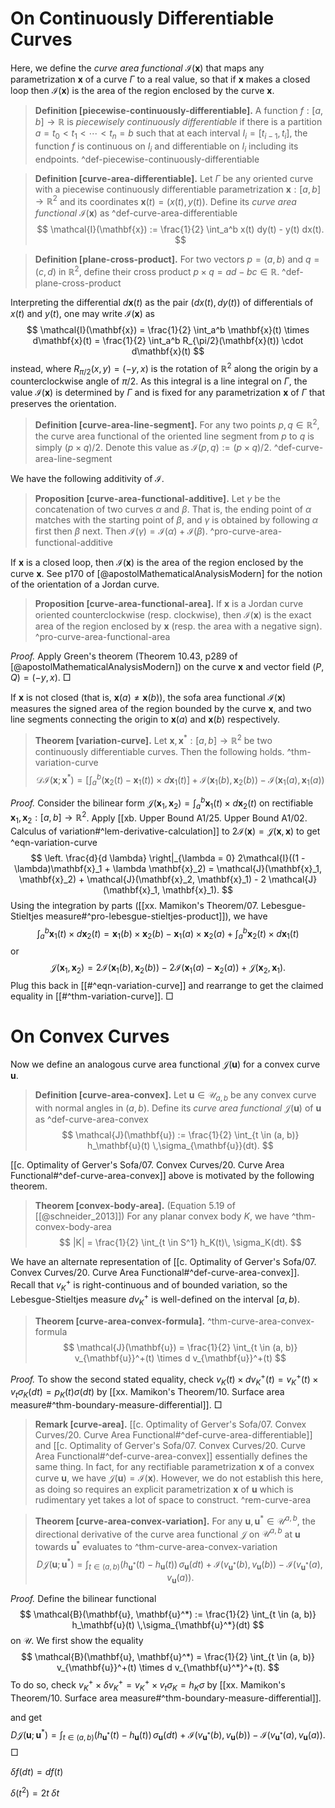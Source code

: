 # On Continuously Differentiable Curves

Here, we define the _curve area functional_ $\mathcal{I}(\mathbf{x})$ that maps any parametrization $\mathbf{x}$ of a curve $\Gamma$ to a real value, so that if $\mathbf{x}$ makes a closed loop then $\mathcal{I}(\mathbf{x})$ is the area of the region enclosed by the curve $\mathbf{x}$.

> __Definition [piecewise-continuously-differentiable].__ A function $f : [a, b] \to \mathbb{R}$ is _piecewisely continuously differentiable_ if there is a partition $a = t_0 < t_1 < \cdots < t_n = b$ such that at each interval $I_i = [t_{i-1}, t_i]$, the function $f$ is continuous on $I_i$ and differentiable on $I_i$ including its endpoints. ^def-piecewise-continuously-differentiable

> __Definition [curve-area-differentiable].__ Let $\Gamma$ be any oriented curve with a piecewise continuously differentiable parametrization $\mathbf{x} : [a, b] \to \mathbb{R}^2$ and its coordinates $\mathbf{x}(t) = (x(t), y(t))$. Define its _curve area functional_ $\mathcal{I}(\mathbf{x})$ as ^def-curve-area-differentiable
$$
\mathcal{I}(\mathbf{x}) := \frac{1}{2} \int_a^b x(t) dy(t) - y(t) dx(t).
$$

> __Definition [plane-cross-product].__ For two vectors $p = (a, b)$ and $q = (c, d)$ in $\mathbb{R}^2$, define their cross product $p \times q = ad - b c \in \mathbb{R}$. ^def-plane-cross-product

Interpreting the differential $d \mathbf{x}(t)$ as the pair $(d x(t), dy(t))$ of differentials of $x(t)$ and $y(t)$, one may write $\mathcal{I}(\mathbf{x})$ as
$$
\mathcal{I}(\mathbf{x}) = \frac{1}{2} \int_a^b \mathbf{x}(t) \times d\mathbf{x}(t) =  \frac{1}{2} \int_a^b R_{\pi/2}(\mathbf{x}(t)) \cdot d\mathbf{x}(t)
$$
instead, where $R_{\pi/2}(x, y) = (-y, x)$ is the rotation of $\mathbb{R}^2$ along the origin by a counterclockwise angle of $\pi/2$. As this integral is a line integral on $\Gamma$, the value $\mathcal{I}(\mathbf{x})$ is determined by $\Gamma$ and is fixed for any parametrization $\mathbf{x}$ of $\Gamma$ that preserves the orientation.

> __Definition [curve-area-line-segment].__ For any two points $p, q \in \mathbb{R}^2$, the curve area functional of the oriented line segment from $p$ to $q$ is simply $(p \times q) / 2$. Denote this value as $\mathcal{I}(p, q) := (p \times q) / 2$. ^def-curve-area-line-segment

We have the following additivity of $\mathcal{I}$.

> __Proposition [curve-area-functional-additive].__ Let $\gamma$ be the concatenation of two curves $\alpha$ and $\beta$. That is, the ending point of $\alpha$ matches with the starting point of $\beta$, and $\gamma$ is obtained by following $\alpha$ first then $\beta$ next. Then $\mathcal{I}(\gamma) = \mathcal{I}(\alpha) + \mathcal{I}(\beta)$. ^pro-curve-area-functional-additive

If $\mathbf{x}$ is a closed loop, then $\mathcal{I}(\mathbf{x})$ is the area of the region enclosed by the curve $\mathbf{x}$. See p170 of [@apostolMathematicalAnalysisModern] for the notion of the orientation of a Jordan curve.

> __Proposition [curve-area-functional-area].__ If $\mathbf{x}$ is a Jordan curve oriented counterclockwise (resp. clockwise), then $\mathcal{I}(\mathbf{x})$ is the exact area of the region enclosed by $\mathbf{x}$ (resp. the area with a negative sign). ^pro-curve-area-functional-area

_Proof._ Apply Green's theorem (Theorem 10.43, p289 of [@apostolMathematicalAnalysisModern]) on the curve $\mathbf{x}$ and vector field $(P, Q) = (-y, x)$. □

If $\mathbf{x}$ is not closed (that is, $\mathbf{x}(a) \neq \mathbf{x}(b)$), the sofa area functional $\mathcal{I}(\mathbf{x})$ measures the signed area of the region bounded by the curve $\mathbf{x}$, and two line segments connecting the origin to $\mathbf{x}(a)$ and $\mathbf{x}(b)$ respectively.

> __Theorem [variation-curve].__ Let $\mathbf{x}, \mathbf{x}^* : [a, b]\to\mathbb{R}^2$ be two continuously differentiable curves. Then the following holds. ^thm-variation-curve
$$
\mathcal{D} \mathcal{I}(\mathbf{x} ; \mathbf{x}^*) = \left[ \int_a^b (\mathbf{x}_2(t) - \mathbf{x}_1(t))  \times d\mathbf{x}_1 (t) \right] +  \mathcal{I}(\mathbf{x}_1(b), \mathbf{x}_2(b)) - \mathcal{I}(\mathbf{x}_1(a), \mathbf{x}_1(a))
$$

_Proof._ Consider the bilinear form $\mathcal{J}(\mathbf{x}_1, \mathbf{x}_2) = \int_a ^b \mathbf{x}_1(t) \times d \mathbf{x}_2(t)$ on rectifiable $\mathbf{x}_1, \mathbf{x}_2 : [a, b] \to \mathbb{R}^2$. Apply [[xb. Upper Bound A1/25. Upper Bound A1/02. Calculus of variation#^lem-derivative-calculation]] to $2\mathcal{I}(\mathbf{x}) = \mathcal{J}(\mathbf{x}, \mathbf{x})$ to get ^eqn-variation-curve
$$
\left. \frac{d}{d \lambda} \right|_{\lambda = 0} 2\mathcal{I}((1 - \lambda)\mathbf{x}_1 + \lambda \mathbf{x}_2) = \mathcal{J}(\mathbf{x}_1, \mathbf{x}_2) + \mathcal{J}(\mathbf{x}_2, \mathbf{x}_1) - 2 \mathcal{J}(\mathbf{x}_1, \mathbf{x}_1).
$$
Using the integration by parts ([[xx. Mamikon's Theorem/07. Lebesgue-Stieltjes measure#^pro-lebesgue-stieltjes-product]]), we have
$$
\int_a^b \mathbf{x}_1(t) \times d \mathbf{x}_2(t) = \mathbf{x}_1 (b) \times \mathbf{x}_2(b) - \mathbf{x}_1(a) \times \mathbf{x}_2(a) + \int_a^b \mathbf{x}_2(t) \times d\mathbf{x}_1 (t)
$$
or
$$
\mathcal{J}(\mathbf{x}_1, \mathbf{x}_2) = 2\mathcal{I}(\mathbf{x}_1(b), \mathbf{x}_2(b)) - 2\mathcal{I}(\mathbf{x}_1(a) - \mathbf{x}_2(a)) + \mathcal{J}(\mathbf{x}_2, \mathbf{x}_1).
$$
Plug this back in [[#^eqn-variation-curve]] and rearrange to get the claimed equality in [[#^thm-variation-curve]]. □

# On Convex Curves

Now we define an analogous curve area functional $\mathcal{J}(\mathbf{u})$ for a convex curve $\mathbf{u}$.

> __Definition [curve-area-convex].__ Let $\mathbf{u} \in \mathcal{U}_{a, b}$ be any convex curve with normal angles in $(a, b)$. Define its _curve area functional_ $\mathcal{J}(\mathbf{u})$ of $\mathbf{u}$ as ^def-curve-area-convex
$$
\mathcal{J}(\mathbf{u}) := \frac{1}{2} \int_{t \in (a, b)} h_\mathbf{u}(t) \,\sigma_{\mathbf{u}}(dt).
$$

[[c. Optimality of Gerver's Sofa/07. Convex Curves/20. Curve Area Functional#^def-curve-area-convex]] above is motivated by the following theorem.

> __Theorem [convex-body-area].__ (Equation 5.19 of [[@schneider_2013]]) For any planar convex body $K$, we have ^thm-convex-body-area
$$
|K| = \frac{1}{2} \int_{t \in S^1} h_K(t)\, \sigma_K(dt).
$$

We have an alternate representation of [[c. Optimality of Gerver's Sofa/07. Convex Curves/20. Curve Area Functional#^def-curve-area-convex]]. Recall that $v_K^+$ is right-continuous and of bounded variation, so the Lebesgue-Stieltjes measure $d v_K^+$ is well-defined on the interval $[a, b)$. 

> __Theorem [curve-area-convex-formula].__ ^thm-curve-area-convex-formula
$$
\mathcal{J}(\mathbf{u}) = \frac{1}{2} \int_{t \in (a, b)} v_{\mathbf{u}}^+(t) \times d v_{\mathbf{u}}^+(t)
$$

_Proof._ To show the second stated equality, check $v_K(t) \times dv_K^+(t) = v_K^+(t) \times v_{t} \sigma_K(dt) = p_K(t) \sigma(dt)$ by [[xx. Mamikon's Theorem/10. Surface area measure#^thm-boundary-measure-differential]]. □

> __Remark [curve-area].__ [[c. Optimality of Gerver's Sofa/07. Convex Curves/20. Curve Area Functional#^def-curve-area-differentiable]] and [[c. Optimality of Gerver's Sofa/07. Convex Curves/20. Curve Area Functional#^def-curve-area-convex]] essentially defines the same thing. In fact, for any rectifiable parametrization $\mathbf{x}$ of a convex curve $\mathbf{u}$, we have $\mathcal{J}(\mathbf{u}) = \mathcal{I}(\mathbf{x})$. However, we do not establish this here, as doing so requires an explicit parametrization $\mathbf{x}$ of $\mathbf{u}$ which is rudimentary yet takes a lot of space to construct. ^rem-curve-area

> __Theorem [curve-area-convex-variation].__ For any $\mathbf{u}, \mathbf{u}^* \in \mathcal{U}^{a, b}$, the directional derivative of the curve area functional $\mathcal{J}$ on $\mathcal{U}^{a, b}$ at $\mathbf{u}$ towards $\mathbf{u}^*$ evaluates to ^thm-curve-area-convex-variation
$$
D \mathcal{J}(\mathbf{u}; \mathbf{u}^*) = \int_{t \in (a, b)} \left( h_{\mathbf{u}^*}(t) - h_\mathbf{u}(t) \right) \, \sigma_{\mathbf{u}}(dt) + \mathcal{I}\left( v_{\mathbf{u}^*}(b), v_{\mathbf{u}} (b) \right) - \mathcal{I}\left( v_{\mathbf{u}^*}(a), v_{\mathbf{u}} (a) \right).
$$

_Proof._ Define the bilinear functional
$$
\mathcal{B}(\mathbf{u}, \mathbf{u}^*) := \frac{1}{2} \int_{t \in (a, b)} h_\mathbf{u}(t) \,\sigma_{\mathbf{u}^*}(dt)
$$
on $\mathcal{U}$. We first show the equality
$$
\mathcal{B}(\mathbf{u}, \mathbf{u}^*) = \frac{1}{2} \int_{t \in (a, b)} v_{\mathbf{u}}^+(t) \times d v_{\mathbf{u}^*}^+(t).
$$
To do so, check $v_K^+ \times \delta v_K^+ = v_K^+ \times v_{t} \sigma_K = h_K \sigma$ by [[xx. Mamikon's Theorem/10. Surface area measure#^thm-boundary-measure-differential]].

and get
$$
D \mathcal{J}(\mathbf{u}; \mathbf{u}^*) = \int_{t \in (a, b)} \left( h_{\mathbf{u}^*}(t) - h_\mathbf{u}(t) \right) \, \sigma_{\mathbf{u}}(dt) + \mathcal{I}\left( v_{\mathbf{u}^*}(b), v_{\mathbf{u}} (b) \right) - \mathcal{I}\left( v_{\mathbf{u}^*}(a), v_{\mathbf{u}} (a) \right).
$$
□

$\delta f (dt) = d f(t)$

$\delta(t^2) = 2 t \; \delta t$
